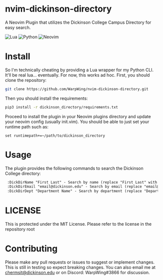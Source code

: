# nvim-dickinson-directory
A Neovim Plugin that utilizes the Dickinson College Campus Directory for easy search.

![Lua](https://img.shields.io/badge/lua-%232C2D72.svg?style=for-the-badge&logo=lua&logoColor=white)
![Python](https://img.shields.io/badge/python-3670A0?style=for-the-badge&logo=python&logoColor=ffdd54)
![Neovim](https://img.shields.io/badge/NeoVim-%2357A143.svg?&style=for-the-badge&logo=neovim&logoColor=white)

# Install

So I'm technically cheating by providing a Lua wrapper for my Python CLI. It'll be real lua... eventually. For now, this works ad hoc. First, you should clone the repository:

```bash
git clone https://github.com/WarpWing/nvim-dickinson-directory.git
```
Then you should install the requirements:
```bash
pip3 install -r dickinson_directory/requirements.txt
```
Proceed to install the plugin in your Neovim plugins directory and update your neovim config (usually init.vim). You should be able to just set your runtime path such as:
```vim
set runtimepath+=~/path/to/dickinson_directory
```

# Usage
The plugin provides the following commands to search the Dickinson College directory:
```apache
 :DickDirName "First Last" - Search by name (replace "First Last" with the actual name)
 :DickDirEmail "email@dickinson.edu" - Search by email (replace "email@dickinson.edu" with the actual email)
 :DickDirDept "Department Name" - Search by department (replace "Department Name" with the actual department name)
```
# LICENSE
This is protected under the MIT License. Please refer to the license in the repository root

# Contributing
Please make any pull requests or issues to suggest or implement changes. This is still in testing so expect breaking changes. You can also email me at chermsit@dickinson.edu or on Discord: WarpWing#3866 for discussion.

